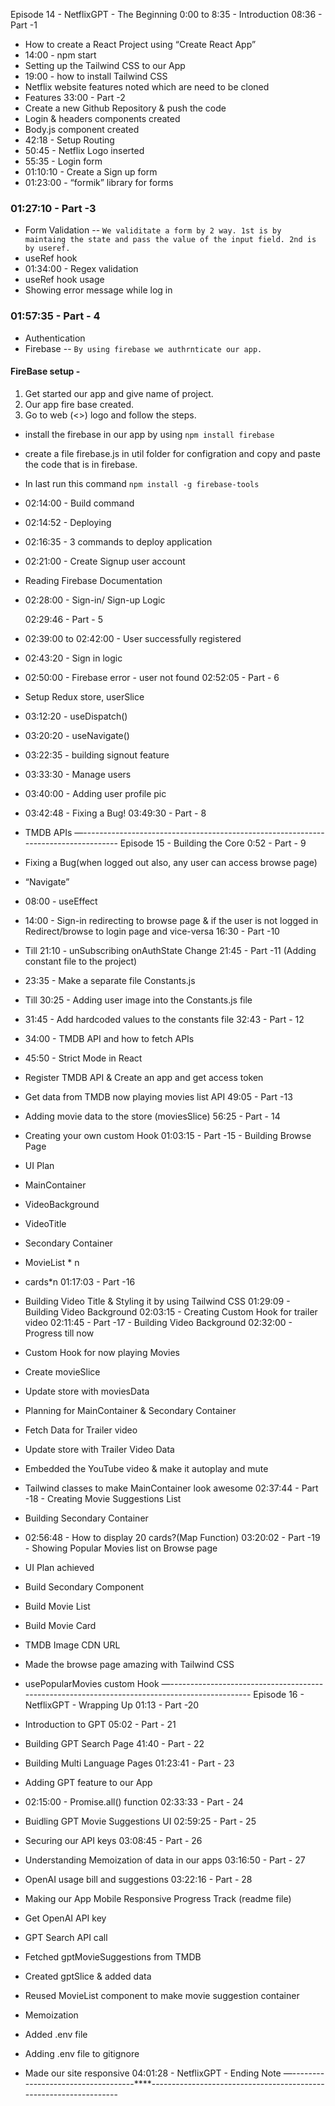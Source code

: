 Episode 14 - NetflixGPT - The Beginning
0:00 to 8:35 - Introduction
08:36 - Part -1

- How to create a React Project using “Create React App”
- 14:00 - npm start
- Setting up the Tailwind CSS to our App
- 19:00 - how to install Tailwind CSS
- Netflix website features noted which are need to be cloned
- Features
  33:00 - Part -2
- Create a new Github Repository & push the code
- Login & headers components created
- Body.js component created
- 42:18 - Setup Routing
- 50:45 - Netflix Logo inserted
- 55:35 - Login form
- 01:10:10 - Create a Sign up form
- 01:23:00 - “formik” library for forms

### 01:27:10 - Part -3

- Form Validation -- `We validitate a form by 2 way.
1st is by maintaing the state and pass the value of the input field.
2nd is by useref.`
- useRef hook
- 01:34:00 - Regex validation
- useRef hook usage
- Showing error message while log in

### 01:57:35 - Part - 4

- Authentication
- Firebase -- `By using firebase we authrnticate our app.`

#### FireBase setup -

1. Get started our app and give name of project.
2. Our app fire base created.
3. Go to web (<>) logo and follow the steps.

- install the firebase in our app by using `npm install firebase`
- create a file firebase.js in util folder for configration and copy and paste the code that is in firebase.
- In last run this command `npm install -g firebase-tools`

- 02:14:00 - Build command
- 02:14:52 - Deploying
- 02:16:35 - 3 commands to deploy application
- 02:21:00 - Create Signup user account
- Reading Firebase Documentation
- 02:28:00 - Sign-in/ Sign-up Logic

  02:29:46 - Part - 5

- 02:39:00 to 02:42:00 - User successfully registered
- 02:43:20 - Sign in logic
- 02:50:00 - Firebase error - user not found
  02:52:05 - Part - 6
- Setup Redux store, userSlice
- 03:12:20 - useDispatch()
- 03:20:20 - useNavigate()
- 03:22:35 - building signout feature
- 03:33:30 - Manage users
- 03:40:00 - Adding user profile pic
- 03:42:48 - Fixing a Bug!
  03:49:30 - Part - 8
- TMDB APIs
  —-----------------------------------------------------------------------------------
  Episode 15 - Building the Core
  0:52 - Part - 9
- Fixing a Bug(when logged out also, any user can access browse page)
- “Navigate”
- 08:00 - useEffect
- 14:00 - Sign-in redirecting to browse page & if the user is not logged in Redirect/browse
  to login page and vice-versa
  16:30 - Part -10
- Till 21:10 - unSubscribing onAuthState Change
  21:45 - Part -11 (Adding constant file to the project)
- 23:35 - Make a separate file Constants.js
- Till 30:25 - Adding user image into the Constants.js file
- 31:45 - Add hardcoded values to the constants file
  32:43 - Part - 12
- 34:00 - TMDB API and how to fetch APIs
- 45:50 - Strict Mode in React
- Register TMDB API & Create an app and get access token
- Get data from TMDB now playing movies list API
  49:05 - Part -13
- Adding movie data to the store (moviesSlice)
  56:25 - Part - 14
- Creating your own custom Hook
  01:03:15 - Part -15 - Building Browse Page
- UI Plan
- MainContainer
- VideoBackground
- VideoTitle
- Secondary Container
- MovieList \* n
- cards\*n
  01:17:03 - Part -16
- Building Video Title & Styling it by using Tailwind CSS
  01:29:09 - Building Video Background
  02:03:15 - Creating Custom Hook for trailer video
  02:11:45 - Part -17 - Building Video Background
  02:32:00 - Progress till now
- Custom Hook for now playing Movies
- Create movieSlice
- Update store with moviesData
- Planning for MainContainer & Secondary Container
- Fetch Data for Trailer video
- Update store with Trailer Video Data
- Embedded the YouTube video & make it autoplay and mute
- Tailwind classes to make MainContainer look awesome
  02:37:44 - Part -18 - Creating Movie Suggestions List
- Building Secondary Container
- 02:56:48 - How to display 20 cards?(Map Function)
  03:20:02 - Part -19 - Showing Popular Movies list on Browse page
- UI Plan achieved
- Build Secondary Component
- Build Movie List
- Build Movie Card
- TMDB Image CDN URL
- Made the browse page amazing with Tailwind CSS
- usePopularMovies custom Hook
  —----------------------------------------------------------------------------------------------
  Episode 16 - NetflixGPT - Wrapping Up
  01:13 - Part -20
- Introduction to GPT
  05:02 - Part - 21
- Building GPT Search Page
  41:40 - Part - 22
- Building Multi Language Pages
  01:23:41 - Part - 23
- Adding GPT feature to our App
- 02:15:00 - Promise.all() function
  02:33:33 - Part - 24
- Buidling GPT Movie Suggestions UI
  02:59:25 - Part - 25
- Securing our API keys
  03:08:45 - Part - 26
- Understanding Memoization of data in our apps
  03:16:50 - Part - 27
- OpenAI usage bill and suggestions
  03:22:16 - Part - 28
- Making our App Mobile Responsive
  Progress Track (readme file)
- Get OpenAI API key
- GPT Search API call
- Fetched gptMovieSuggestions from TMDB
- Created gptSlice & added data
- Reused MovieList component to make movie suggestion container
- Memoization
- Added .env file
- Adding .env file to gitignore
- Made our site responsive
  04:01:28 - NetflixGPT - Ending Note
  —-----------------------------------\*\*\*\*------------------------------------------------------------------
